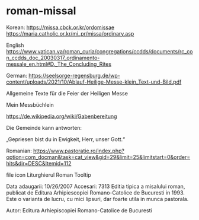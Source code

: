 # roman-missal

Korean: https://missa.cbck.or.kr/ordomissae 
https://maria.catholic.or.kr/mi_pr/missa/ordinary.asp

English 
https://www.vatican.va/roman_curia/congregations/ccdds/documents/rc_con_ccdds_doc_20030317_ordinamento-messale_en.html#D._The_Concluding_Rites


German:
https://seelsorge-regensburg.de/wp-content/uploads/2021/10/Ablauf-Heilige-Messe-klein_Text-und-Bild.pdf

Allgemeine Texte
für die
Feier der Heiligen Messe

Mein Messbüchlein

https://de.wikipedia.org/wiki/Gabenbereitung

Die Gemeinde kann antworten:

„Gepriesen bist du in Ewigkeit, Herr, unser Gott.“

Romanian:
https://www.pastoratie.ro/index.php?option=com_docman&task=cat_view&gid=29&limit=25&limitstart=0&order=hits&dir=DESC&Itemid=112

file icon
Liturghierul Roman Tooltip

Data adaugarii:
10/26/2007
Accesari:
7313
Editia tipica a misalului roman, publicat de Editura Arhipiescopiei Romano-Catolice de Bucuresti in 1993. Este o varianta de lucru, cu mici lipsuri, dar foarte utila in munca pastorala.

Autor: Editura Arhiepiscopiei Romano-Catolice de Bucuresti


